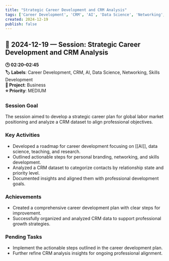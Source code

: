 ```yaml
---
title: "Strategic Career Development and CRM Analysis"
tags: ['Career Development', 'CRM', 'AI', 'Data Science', 'Networking', 'Skills Development']
created: 2024-12-19
publish: false
---
```


## 📅 2024-12-19 — Session: Strategic Career Development and CRM Analysis

**🕒 02:20–02:45**  
**🏷️ Labels**: Career Development, CRM, AI, Data Science, Networking, Skills Development  
**📂 Project**: Business  
**⭐ Priority**: MEDIUM  


### Session Goal
The session aimed to develop a strategic career plan for global labor market positioning and analyze a CRM dataset to align professional objectives.

### Key Activities
- Developed a roadmap for career development focusing on [[AI]], data science, teaching, and research.
- Outlined actionable steps for personal branding, networking, and skills development.
- Analyzed a CRM dataset to categorize contacts by relationship state and priority level.
- Documented insights and aligned them with professional development goals.

### Achievements
- Created a comprehensive career development plan with clear steps for improvement.
- Successfully organized and analyzed CRM data to support professional growth strategies.

### Pending Tasks
- Implement the actionable steps outlined in the career development plan.
- Further refine CRM analysis insights for ongoing professional alignment.

